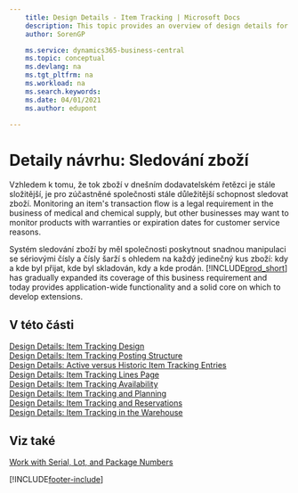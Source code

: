 ```yaml
---
    title: Design Details - Item Tracking | Microsoft Docs
    description: This topic provides an overview of design details for item tracking.
    author: SorenGP

    ms.service: dynamics365-business-central
    ms.topic: conceptual
    ms.devlang: na
    ms.tgt_pltfrm: na
    ms.workload: na
    ms.search.keywords:
    ms.date: 04/01/2021
    ms.author: edupont

---
```

# Detaily návrhu: Sledování zboží
Vzhledem k tomu, že tok zboží v dnešním dodavatelském řetězci je stále složitější, je pro zúčastněné společnosti stále důležitější schopnost sledovat zboží. Monitoring an item's transaction flow is a legal requirement in the business of medical and chemical supply, but other businesses may want to monitor products with warranties or expiration dates for customer service reasons.

Systém sledování zboží by měl společnosti poskytnout snadnou manipulaci se sériovými čísly a čísly šarží s ohledem na každý jedinečný kus zboží: kdy a kde byl přijat, kde byl skladován, kdy a kde prodán. [!INCLUDE[prod_short](includes/prod_short.md)] has gradually expanded its coverage of this business requirement and today provides application-wide functionality and a solid core on which to develop extensions.

## V této části
[Design Details: Item Tracking Design](design-details-item-tracking-design.md)  
[Design Details: Item Tracking Posting Structure](design-details-item-tracking-posting-structure.md)  
[Design Details: Active versus Historic Item Tracking Entries](design-details-active-versus-historic-item-tracking-entries.md)  
[Design Details: Item Tracking Lines Page](design-details-item-tracking-lines-window.md)  
[Design Details: Item Tracking Availability](design-details-item-tracking-availability.md)  
[Design Details: Item Tracking and Planning](design-details-item-tracking-and-planning.md)  
[Design Details: Item Tracking and Reservations](design-details-item-tracking-and-reservations.md)  
[Design Details: Item Tracking in the Warehouse](design-details-item-tracking-in-the-warehouse.md)

## Viz také

[Work with Serial, Lot, and Package Numbers](inventory-how-work-item-tracking.md)

[!INCLUDE[footer-include](includes/footer-banner.md)]